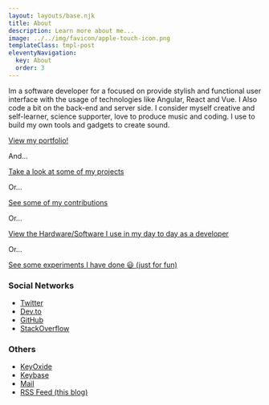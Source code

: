 ```yaml
---
layout: layouts/base.njk
title: About
description: Learn more about me...
image: ../../img/favicon/apple-touch-icon.png
templateClass: tmpl-post
eleventyNavigation:
  key: About
  order: 3
---
```


Im a software developer for a focused on provide stylish and functional user interface with the usage of technologies like Angular, React and Vue. I Also code a bit on the back-end and server side. I consider myself creative and self-learner, science supporter, love to produce music and coding. I use to build my own tools and gadgets to create sound.

[View my portfolio!](https://pirac.es)

And...

<a href="/developments/">Take a look at some of my projects</a>

Or...

<a href="/contributions/">See some of my contributions</a>

Or...

<a href="/uses/">View the Hardware/Software I use in my day to day as a developer</a>

Or...

<a href="/labs/">See some experiments I have done 😃 (just for fun)</a>


### Social Networks

- [Twitter](https://twitter.com/piraces_)
- [Dev.to](https://dev.to/piraces)
- [GitHub](https://github.com/piraces)
- [StackOverflow](https://stackoverflow.com/users/4064162/piraces)

### Others

- [KeyOxide](https://keyoxide.org/84BF523F3F3EFA760C3E2C0C0C1A484B87269CD7)
- [Keybase](https://keybase.io/piraces/pgp_keys.asc)
- [Mail](mailto:raul@piraces.dev)
- [RSS Feed (this blog)](https://thejrdev.online/feed/feed.xml)
